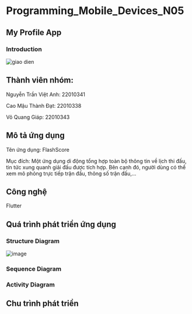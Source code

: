 # Programming_Mobile_Devices_N05

## My Profile App

### Introduction
![giao dien](https://github.com/user-attachments/assets/39bc38a1-386f-4829-ab0c-ef48fa7ae9ab)



## Thành viên nhóm: 
Nguyễn Trần Việt Anh: 22010341

Cao Mậu Thành Đạt: 22010338

Võ Quang Giáp: 22010343

## Mô tả ứng dụng
Tên ứng dụng: FlashScore

Mục đích: Một ứng dụng di động tổng hợp toàn bộ thông tin về lịch thi đấu, tin tức xung quanh giải đấu được tích hợp. Bên cạnh đó, người dùng có thể xem mô phỏng trực tiếp trận đấu, thông số trận đấu,...

## Công nghệ 

Flutter

## Quá trình phát triển ứng dụng

### Structure Diagram
![image](https://github.com/user-attachments/assets/9445072b-1d0c-410b-ab99-bd635adfeaa8)

### Sequence Diagram

### Activity Diagram

## Chu trình phát triển
